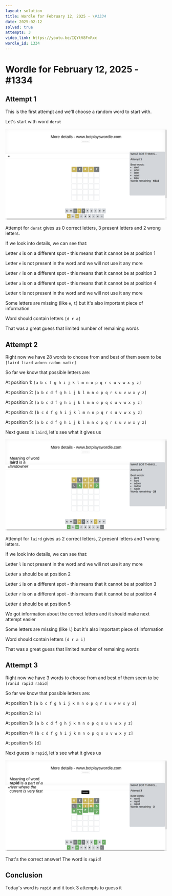 ```yaml
---
layout: solution
title: Wordle for February 12, 2025 - \#1334
date: 2025-02-12
solved: true
attempts: 3
video_link: https://youtu.be/IQYtV8FvRxc
wordle_id: 1334
---
```


# Wordle for February 12, 2025 - \#1334

## Attempt 1

This is the first attempt and we'll choose a random word to start with.

Let's start with word `derat`

![Attempt 1](2025-02-12/attempt-1.png)

Attempt for `derat` gives us 0 correct letters, 3 present letters and 2 wrong letters.

If we look into details, we can see that:

Letter `d` is on a different spot - this means that it cannot be at position 1

Letter `e` is not present in the word and we will not use it any more

Letter `r` is on a different spot - this means that it cannot be at position 3

Letter `a` is on a different spot - this means that it cannot be at position 4

Letter `t` is not present in the word and we will not use it any more

Some letters are missing (like `e`, `t`) but it's also important piece of information

Word should contain letters `[d r a]`

That was a great guess that limited number of remaining words



## Attempt 2

Right now we have 28 words to choose from and best of them seem to be `[laird liard adorn radon nadir]`

So far we know that possible letters are:

At position 1: `[a b c f g h i j k l m n o p q r s u v w x y z]`

At position 2: `[a b c d f g h i j k l m n o p q r s u v w x y z]`

At position 3: `[a b c d f g h i j k l m n o p q s u v w x y z]`

At position 4: `[b c d f g h i j k l m n o p q r s u v w x y z]`

At position 5: `[a b c d f g h i j k l m n o p q r s u v w x y z]`

Next guess is `laird`, let's see what it gives us

![Attempt 2](2025-02-12/attempt-2.png)

Attempt for `laird` gives us 2 correct letters, 2 present letters and 1 wrong letters.

If we look into details, we can see that:

Letter `l` is not present in the word and we will not use it any more

Letter `a` should be at position 2

Letter `i` is on a different spot - this means that it cannot be at position 3

Letter `r` is on a different spot - this means that it cannot be at position 4

Letter `d` should be at position 5

We got information about the correct letters and it should make next attempt easier

Some letters are missing (like `l`) but it's also important piece of information

Word should contain letters `[d r a i]`

That was a great guess that limited number of remaining words



## Attempt 3

Right now we have 3 words to choose from and best of them seem to be `[ranid rapid rabid]`

So far we know that possible letters are:

At position 1: `[a b c f g h i j k m n o p q r s u v w x y z]`

At position 2: `[a]`

At position 3: `[a b c d f g h j k m n o p q s u v w x y z]`

At position 4: `[b c d f g h i j k m n o p q s u v w x y z]`

At position 5: `[d]`

Next guess is `rapid`, let's see what it gives us

![Attempt 3](2025-02-12/attempt-3.png)

That's the correct answer! The word is `rapid`!

## Conclusion

Today's word is `rapid` and it took 3 attempts to guess it

